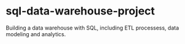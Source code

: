 # sql-data-warehouse-project
Building a data warehouse with SQL, including ETL processess, data modeling and analytics.
